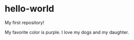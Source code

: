 # hello-world
My first repository!

My favorite color is purple.  I love my dogs and my daughter.  
